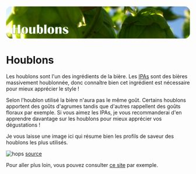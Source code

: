  ![Houblons](/images/houblons.png)

# Houblons

Les houblons sont l'un des ingrédients de la bière. Les [IPAs](/guide/ipas.md) sont des bières massivement houblonnée, donc connaître bien cet ingrédient est nécessaire pour mieux apprécier le style !

Selon l'houblon utilisé la bière n'aura pas le même goût. Certains houblons apportent des goûts d'agrumes tandis que d'autres rappellent des goûts floraux par exemple. Si vous aimez les IPAs, je vous recommanderai d'en apprendre davantage sur les houblons pour mieux apprécier vos dégustations !

Je vous laisse une image ici qui résume bien les profils de saveur des houblons les plus utilisés.

![hops](https://vinepair.com/wp-content/uploads/2018/12/hopsflavors_infographic_2.png)
[source](https://vinepair.com/articles/flavors-aromas-craft-beer-hops-ipa/)

Pour aller plus loin, vous pouvez consulter [ce site](http://www.bear-flavored.com/2011/12/bear-flavoreds-ultimate-guide-to-hop.html?m=1) par exemple.
